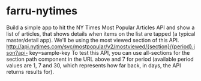 # farru-nytimes
Build a simple app to hit the NY Times Most Popular Articles API and show a list of articles, that shows details when items on the list are tapped (a typical master/detail app).  We'll be using the most viewed section of this API.  http://api.nytimes.com/svc/mostpopular/v2/mostviewed/{section}/{period}.json?api- key=sample-key To test this API, you can use all-sections for the section path component in the URL above and 7 for period (available period values are 1, 7 and 30, which represents how far back, in days, the API returns results for). 

